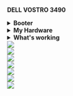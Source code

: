 <strong>DELL VOSTRO 3490</strong>


<details>  
<summary><strong>Booter</strong></summary>
</br>
OpenCore 0.7.5</br>
</details>

<details>  
<summary><strong>My Hardware</strong></summary>
</br>

| Model              | Dell Vostro 3490                       |
|:-------------------|:-------------------------------------------|
| Processor          | Intel Core i3-10110U                       |
| Graphics           | Intel UHD Graphics 620                     |
| Memory             | 8GB 2666MHz DDR4 Corsair Vengeance         |
|                    | 4GB 2666MHz DDR4 Hynix                     |
| Display            | 14" WXGA HD LCD                            |
| Storage            | WD Black SN750 SSD NVMe 250GB (Hackintosh) |
|                    | MidasForce SSD SATA 250GB (Windows)        |
| WLAN + Bluetooth   | Broadcom BCM94352Z                         |
| Camera             | HD Webcam                                  |
| Soundcard          | Realtek ALC236                             |
| Trackpad           | Dell I2C Touchpad                          |


</details>
<details>  
<summary><strong>What's working</strong></summary>
</br>

- [x] Intel UHD 620 Graphics
- [x] All USB ports 
- [x] Internal camera
- [x] WiFi using [AirportBrcmFixup](https://github.com/acidanthera/AirportBrcmFixup)
- [x] Bluetooth using [BrcmFirmareData and BrcmPatchRAM3](https://github.com/acidanthera/BrcmPatchRAM)
- [x] Shutdown/ Reboot/ Sleep/ Wake (include Fn + insert and LID device to sleep)
- [x] Speakers and headphones jack
- [x] Realtek Gigabit Ethernet
- [x] App Store
- [x] (unsure, associated with your apple account) iMessage and Facetime 
- [x] HDMI with digital audio passthrough(If you experience cursor lags, try turning on and off one of the displays.)
- [x] Keyboard and Trackpad (multi gesture trackpad)
- [x] Airdrop , Handoff , Sidecar 

</details>



<div style="align: center">
<img src="https://user-images.githubusercontent.com/12820160/131329505-961330b2-3bd5-4e5c-94fa-fd019f874664.jpg">
</div>

<div style="align: center">
<img src="https://user-images.githubusercontent.com/12820160/131329570-b80f68ca-7685-468c-a1f1-1d74e0d2ad08.jpg">
</div>
<div style="align: center">
<img src="https://user-images.githubusercontent.com/12820160/131329583-422d501c-771f-44d8-a45d-7623df5e5cc7.png">
</div>
<div style="align: center">
<img src="https://user-images.githubusercontent.com/12820160/131329586-2297cd25-8e1a-44d8-91b4-6ace54459995.png">
</div>
<div style="align: center">
<img src="https://user-images.githubusercontent.com/12820160/131329590-91aef3f9-134a-4482-a995-69a9b5c2e758.png">
</div>
<div style="align: center">
<img src="https://user-images.githubusercontent.com/12820160/131329592-ff734cb4-ad93-46d2-97cd-66566efffb06.png">
</div>
<div style="align: center">
<img src="https://user-images.githubusercontent.com/12820160/131329594-bdc24f92-e9d4-498a-b8b2-006ef676fffe.png">
</div>

